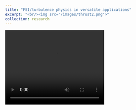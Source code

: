```yaml
---
title: "FSI/turbulence physics in versatile applications"
excerpt: "<br/><img src='/images/thrust2.png'>"
collection: research
---
```



<video width="320" height="240" controls>
  <source src="/images/thrust2.mp4" type="video/mp4">
</video>
